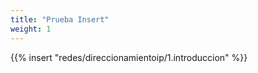 ```yaml
---
title: "Prueba Insert"
weight: 1
---
```



{{% insert   "redes/direccionamientoip/1.introduccion"  %}}
